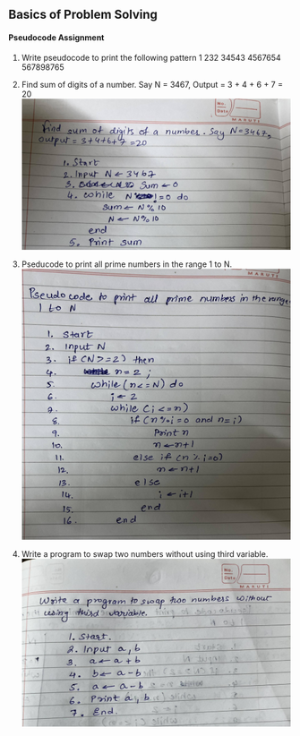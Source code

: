 ## Basics of Problem Solving
#### Pseudocode Assignment

1) Write pseudocode to print the following pattern 1 232 34543 4567654 567898765

2) Find sum of digits of a number. Say N = 3467, Output = 3 + 4 + 6 + 7 = 20
![alt text](pseudocode-pb-2.jpeg)

3) Pseducode to print all prime numbers in the range 1 to N.
![alt text](pseudocode-sol-3.jpeg)

4) Write a program to swap two numbers without using third variable.
![alt text](pseudocode-solution-4.jpeg)



